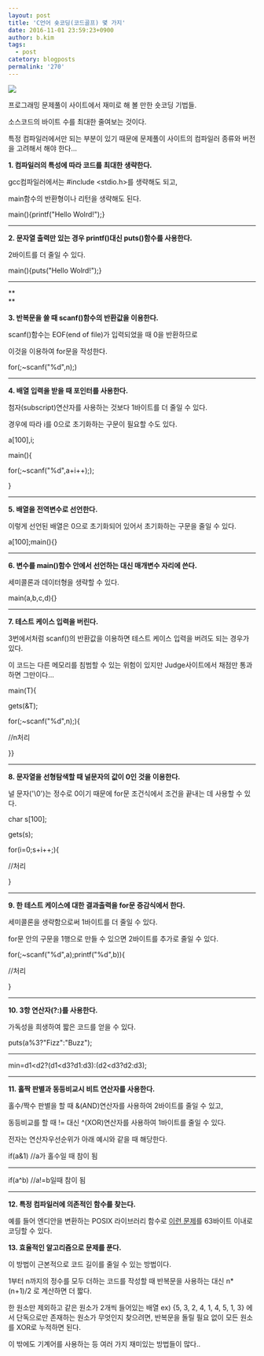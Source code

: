 ```yaml
---
layout: post
title: 'C언어 숏코딩(코드골프) 몇 가지'
date: 2016-11-01 23:59:23+0900
author: b.kim
tags:
  - post
catetory: blogposts
permalink: '270'
---
```



  

![](https://raw.githubusercontent.com/tibyte/blog-res/master/legacy/270/0.png)

  

프로그래밍 문제풀이 사이트에서 재미로 해 볼 만한 숏코딩 기법들.

소스코드의 바이트 수를 최대한 줄여보는 것이다.

특정 컴파일러에서만 되는 부분이 있기 때문에 문제풀이 사이트의 컴파일러 종류와 버전을 고려해서 해야 한다...

  

  

 **1\. 컴파일러의 특성에 따라 코드를 최대한 생략한다.**

gcc컴파일러에서는 #include <stdio.h>를 생략해도 되고,

main함수의 반환형이나 리턴을 생략해도 된다.

main(){printf("Hello Wolrd!");}  
  
---  
  
  

  

**2\. 문자열 출력만 있는 경우 printf()대신 puts()함수를 사용한다.**

2바이트를 더 줄일 수 있다.

main(){puts("Hello Wolrd!");}  
  
---  
  
  

 **  
**

 **3\. 반복문을 쓸 때 scanf()함수의 반환값을 이용한다.**

scanf()함수는 EOF(end of file)가 입력되었을 때 0을 반환하므로

이것을 이용하여 for문을 작성한다.

for(;~scanf("%d",n);)  
  
---  
  
  

  

 **4\. 배열 입력을 받을 때 포인터를 사용한다.**

첨자(subscript)연산자를 사용하는 것보다 1바이트를 더 줄일 수 있다.

경우에 따라 i를 0으로 초기화하는 구문이 필요할 수도 있다.

a[100],i;

main(){  

for(;~scanf("%d",a+i++););

}  
  
---  
  
  

  

 **5\. 배열을 전역변수로 선언한다.**

이렇게 선언된 배열은 0으로 초기화되어 있어서 초기화하는 구문을 줄일 수 있다.

a[100];main(){}  
  
---  
  
  

  

 **6\. 변수를 main()함수 안에서 선언하는 대신 매개변수 자리에 쓴다.**

세미콜론과 데이터형을 생략할 수 있다.

main(a,b,c,d){}  
  
---  
  
  

  

 **7\. 테스트 케이스 입력을 버린다.**

3번에서처럼 scanf()의 반환값을 이용하면 테스트 케이스 입력을 버려도 되는 경우가 있다.

이 코드는 다른 메모리를 침범할 수 있는 위험이 있지만 Judge사이트에서 채점만 통과하면 그만이다...

main(T){

gets(&T);

for(;~scanf("%d",n);){

//n처리

}}  
  
---  
  
  

  

 **8\. 문자열을 선형탐색할 때 널문자의 값이 0인 것을 이용한다.**

널 문자('\0')는 정수로 0이기 때문에 for문 조건식에서 조건을 끝내는 데 사용할 수 있다.

char s[100];

gets(s);

for(i=0;s+i++;){

//처리

}  
  
---  
  
  

  

 **9\. 한 테스트 케이스에 대한 결과출력을 for문 증감식에서 한다.**

세미콜론을 생략함으로써 1바이트를 더 줄일 수 있다.

for문 안의 구문을 1행으로 만들 수 있으면 2바이트를 추가로 줄일 수 있다.

for(;~scanf("%d",a);printf("%d",b)){

//처리

}  
  
---  
  
  

  

 **10\. 3항 연산자(?:)를 사용한다.**

가독성을 희생하여 짧은 코드를 얻을 수 있다.

puts(a%3?"Fizz":"Buzz");  
  
---  
  
min=d1<d2?(d1<d3?d1:d3):(d2<d3?d2:d3);  
  
---  
  
  

  

 **11\. 홀짝 판별과 동등비교시 비트 연산자를 사용한다.**

홀수/짝수 판별을 할 때 &(AND)연산자를 사용하여 2바이트를 줄일 수 있고,

동등비교를 할 때 != 대신 ^(XOR)연산자를 사용하여 1바이트를 줄일 수 있다.

전자는 연산자우선순위가 아래 예시와 같을 때 해당한다.

if(a&1)   //a가 홀수일 때 참이 됨  
  
---  
  
if(a^b)   //a!=b일때 참이 됨  
  
---  
  
  

  

 **12\. 특정 컴파일러에 의존적인 함수를 찾는다.**

예를 들어 엔디안을 변환하는 POSIX 라이브러리 함수로 [이런
](http://judge.koreatech.ac.kr/problem.php?id=1009)[문제](http://judge.koreatech.ac.kr/problem.php?id=1009)를
63바이트 이내로 코딩할 수 있다.

  

  

 **13\. 효율적인 알고리즘으로 문제를 푼다.**

이 방법이 근본적으로 코드 길이를 줄일 수 있는 방법이다.

1부터 n까지의 정수를 모두 더하는 코드를 작성할 때 반복문을 사용하는 대신 n*(n+1)/2 로 계산하면 더 짧다.

한 원소만 제외하고 같은 원소가 2개씩 들어있는 배열 ex) {5, 3, 2, 4, 1, 4, 5, 1, 3} 에서 단독으로만 존재하는
원소가 무엇인지 찾으려면, 반복문을 돌릴 필요 없이 모든 원소를 XOR로 누적하면 된다.

  

  

이 밖에도 기계어를 사용하는 등 여러 가지 재미있는 방법들이 많다..

  

  

  


